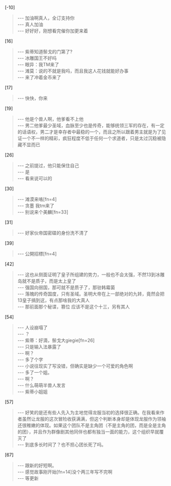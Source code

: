 
[-10] 
>--- 加油啊真人，全订支持你<br>
>--- 真人加油<br>
>--- 好好好，刚想看完催你加更来着<br>

[16] 
>--- 紫蒂知道鬃戈的门第了?<br>
>--- 冰雕国王不好吗<br>
>--- 眼异：我TM来了<br>
>--- 滩莫：说的不就是我吗，而且我这人花钱就能好办事<br>
>--- 来了冲着金币来了<br>

[17] 
>--- 快快，你来<br>

[19] 
>--- 他是个兽人啊，他爹看不上他<br>
>--- 男二他爹最少圣域，血脉至少也是传奇，能够统领三军的存在，有一定的话语权，男二才是幸存者中最稳的一个，而且之所以跟着男主就是为了见证一个不一样的精彩，疯狂程度不低于任何一个求道者，只是太过沉稳被隐藏不显而已<br>

[26] 
>--- 之前提过，他只能保住自己<br>
>--- 是<br>
>--- 看来说可以的<br>

[30] 
>--- 滩漠来咯[fn=4]<br>
>--- 贪墨 我tm来了<br>
>--- 别说来个美麟[fn=33]<br>

[31] 
>--- 好家伙帝国密碟的身份洗不清了<br>

[39] 
>--- 公開招標[fn=4]<br>

[42] 
>--- 这也从侧面证明了皇子所组建的势力，一般也不会太强，不然13到冰雕岛就不是质子，而是太上皇了<br>
>--- 强国向弱国，那可就不是质子了，那驻韩霉菌<br>
>--- 落魄的传奇国度，只有圣域。圣明大帝在上一部绝对的九转，竟然会把13皇子搞到这，有点那啥我的大真人<br>
>--- 那前面那个秘谍，篡位
应该不是这个十三，另有其人<br>

[54] 
>--- 人设崩塌了<br>
>--- ？<br>
>--- 紫蒂：好滴，鬃戈大giegie[fn=26]<br>
>--- 只是输入法暴露了<br>
>--- 啊？<br>
>--- 多了个字<br>
>--- 小说往现实了写没错，但确实是缺少一个可爱的角色啊<br>
>--- 多了一个姐。<br>
>--- 啊？<br>
>--- 什么萌萌半兽人发言<br>
>--- 紫蒂小姐姐<br>

[57] 
>--- 好笑的是还有些人先入为主地觉得龙服当初的选择很正确。在我看来作者虽然让龙服的这次冒险收获满满，但这个判断本身却是体现龙服作为领袖还很稚嫩的体现。如果这个团队不是主角团（不是主角的团，而是全是主角的团），并且作为群像剧其他同伴也都有独当一面的能力，这个组织早就覆灭了<br>
>--- 到底多长时间了？也不担心团长死了吗。<br>

[67] 
>--- 跟新的好短啊。<br>
>--- 感觉故事刚开始[fn=14]没个两三年写不完啊<br>
>--- 等更新<br>
